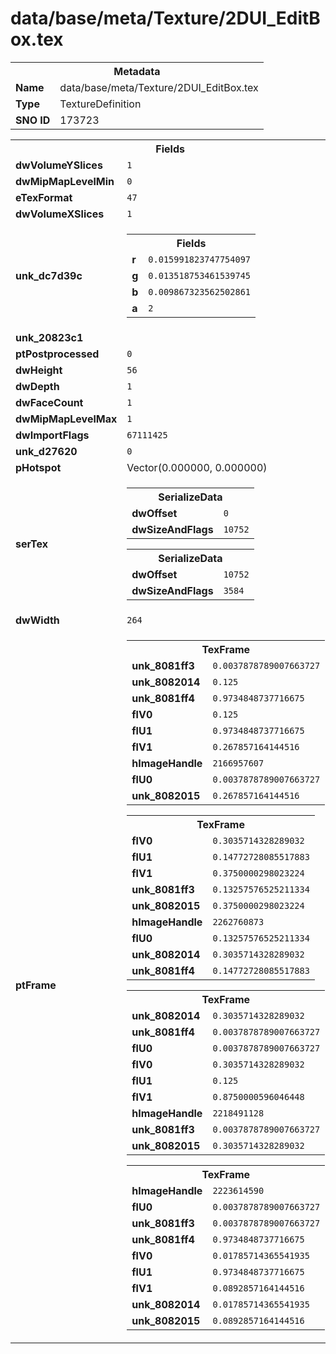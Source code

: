 <h1>data/base/meta/Texture/2DUI_EditBox.tex</h1><table><tr><th colspan="100%">Metadata</th></tr><tr><td><b>Name</b></td><td>data/base/meta/Texture/2DUI_EditBox.tex</td></tr><tr><td><b>Type</b></td><td>TextureDefinition</td></tr><tr><td><b>SNO ID</b></td><td>173723</td></tr></table>

<table><tr><th colspan="100%">Fields</th></tr><tr><td><b>dwVolumeYSlices</b></td><td><code>1</code></td></tr><tr><td><b>dwMipMapLevelMin</b></td><td><code>0</code></td></tr><tr><td><b>eTexFormat</b></td><td><code>47</code></td></tr><tr><td><b>dwVolumeXSlices</b></td><td><code>1</code></td></tr><tr><td><b>unk_dc7d39c</b></td><td><table><tr><th colspan="100%">Fields</th></tr><tr><td><b>r</b></td><td><code>0.015991823747754097</code></td></tr><tr><td><b>g</b></td><td><code>0.013518753461539745</code></td></tr><tr><td><b>b</b></td><td><code>0.009867323562502861</code></td></tr><tr><td><b>a</b></td><td><code>2</code></td></tr></table>

</td></tr><tr><td><b>unk_20823c1</b></td><td></td></tr><tr><td><b>ptPostprocessed</b></td><td><code>0</code></td></tr><tr><td><b>dwHeight</b></td><td><code>56</code></td></tr><tr><td><b>dwDepth</b></td><td><code>1</code></td></tr><tr><td><b>dwFaceCount</b></td><td><code>1</code></td></tr><tr><td><b>dwMipMapLevelMax</b></td><td><code>1</code></td></tr><tr><td><b>dwImportFlags</b></td><td><code>67111425</code></td></tr><tr><td><b>unk_d27620</b></td><td><code>0</code></td></tr><tr><td><b>pHotspot</b></td><td>Vector(0.000000, 0.000000)</td></tr><tr><td><b>serTex</b></td><td><table><tr><th colspan="100%">SerializeData</th></tr><tr><td><b>dwOffset</b></td><td><code>0</code></td></tr><tr><td><b>dwSizeAndFlags</b></td><td><code>10752</code></td></tr></table>


<table><tr><th colspan="100%">SerializeData</th></tr><tr><td><b>dwOffset</b></td><td><code>10752</code></td></tr><tr><td><b>dwSizeAndFlags</b></td><td><code>3584</code></td></tr></table>


</td></tr><tr><td><b>dwWidth</b></td><td><code>264</code></td></tr><tr><td><b>ptFrame</b></td><td><table><tr><th colspan="100%">TexFrame</th></tr><tr><td><b>unk_8081ff3</b></td><td><code>0.0037878789007663727</code></td></tr><tr><td><b>unk_8082014</b></td><td><code>0.125</code></td></tr><tr><td><b>unk_8081ff4</b></td><td><code>0.9734848737716675</code></td></tr><tr><td><b>flV0</b></td><td><code>0.125</code></td></tr><tr><td><b>flU1</b></td><td><code>0.9734848737716675</code></td></tr><tr><td><b>flV1</b></td><td><code>0.267857164144516</code></td></tr><tr><td><b>hImageHandle</b></td><td><code>2166957607</code></td></tr><tr><td><b>flU0</b></td><td><code>0.0037878789007663727</code></td></tr><tr><td><b>unk_8082015</b></td><td><code>0.267857164144516</code></td></tr></table>


<table><tr><th colspan="100%">TexFrame</th></tr><tr><td><b>flV0</b></td><td><code>0.3035714328289032</code></td></tr><tr><td><b>flU1</b></td><td><code>0.14772728085517883</code></td></tr><tr><td><b>flV1</b></td><td><code>0.3750000298023224</code></td></tr><tr><td><b>unk_8081ff3</b></td><td><code>0.13257576525211334</code></td></tr><tr><td><b>unk_8082015</b></td><td><code>0.3750000298023224</code></td></tr><tr><td><b>hImageHandle</b></td><td><code>2262760873</code></td></tr><tr><td><b>flU0</b></td><td><code>0.13257576525211334</code></td></tr><tr><td><b>unk_8082014</b></td><td><code>0.3035714328289032</code></td></tr><tr><td><b>unk_8081ff4</b></td><td><code>0.14772728085517883</code></td></tr></table>


<table><tr><th colspan="100%">TexFrame</th></tr><tr><td><b>unk_8082014</b></td><td><code>0.3035714328289032</code></td></tr><tr><td><b>unk_8081ff4</b></td><td><code>0.0037878789007663727</code></td></tr><tr><td><b>flU0</b></td><td><code>0.0037878789007663727</code></td></tr><tr><td><b>flV0</b></td><td><code>0.3035714328289032</code></td></tr><tr><td><b>flU1</b></td><td><code>0.125</code></td></tr><tr><td><b>flV1</b></td><td><code>0.8750000596046448</code></td></tr><tr><td><b>hImageHandle</b></td><td><code>2218491128</code></td></tr><tr><td><b>unk_8081ff3</b></td><td><code>0.0037878789007663727</code></td></tr><tr><td><b>unk_8082015</b></td><td><code>0.3035714328289032</code></td></tr></table>


<table><tr><th colspan="100%">TexFrame</th></tr><tr><td><b>hImageHandle</b></td><td><code>2223614590</code></td></tr><tr><td><b>flU0</b></td><td><code>0.0037878789007663727</code></td></tr><tr><td><b>unk_8081ff3</b></td><td><code>0.0037878789007663727</code></td></tr><tr><td><b>unk_8081ff4</b></td><td><code>0.9734848737716675</code></td></tr><tr><td><b>flV0</b></td><td><code>0.01785714365541935</code></td></tr><tr><td><b>flU1</b></td><td><code>0.9734848737716675</code></td></tr><tr><td><b>flV1</b></td><td><code>0.0892857164144516</code></td></tr><tr><td><b>unk_8082014</b></td><td><code>0.01785714365541935</code></td></tr><tr><td><b>unk_8082015</b></td><td><code>0.0892857164144516</code></td></tr></table>


</td></tr></table>

